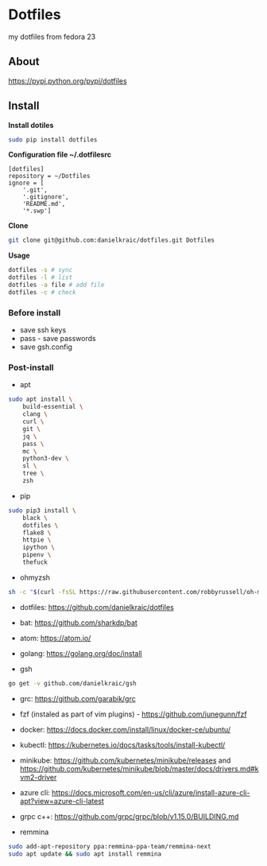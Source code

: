 # Dotfiles

my dotfiles from fedora 23

## About

https://pypi.python.org/pypi/dotfiles

## Install

**Install dotiles**

```bash
sudo pip install dotfiles
```

**Configuration file ~/.dotfilesrc**

```
[dotfiles]
repository = ~/Dotfiles
ignore = [
    '.git',
    '.gitignore',
    'README.md',
    '*.swp']
```

**Clone**

```bash
git clone git@github.com:danielkraic/dotfiles.git Dotfiles
```

**Usage**

```bash
dotfiles -s # sync
dotfiles -l # list
dotfiles -a file # add file
dotfiles -c # check
```

### Before install

* save ssh keys
* pass - save passwords
* save gsh.config

### Post-install

* apt

```bash
sudo apt install \
    build-essential \
    clang \
    curl \
    git \
    jq \
    pass \
    mc \
    python3-dev \
    sl \
    tree \
    zsh
```

* pip

```bash
sudo pip3 install \
    black \
    dotfiles \
    flake8 \
    httpie \
    ipython \
    pipenv \
    thefuck
```

* ohmyzsh

```bash
sh -c "$(curl -fsSL https://raw.githubusercontent.com/robbyrussell/oh-my-zsh/master/tools/install.sh)"
```

* dotfiles: https://github.com/danielkraic/dotfiles

* bat: https://github.com/sharkdp/bat

* atom: https://atom.io/

* golang: https://golang.org/doc/install

* gsh

```bash
go get -v github.com/danielkraic/gsh
```

* grc: https://github.com/garabik/grc

* fzf (instaled as part of vim plugins) - https://github.com/junegunn/fzf

* docker: https://docs.docker.com/install/linux/docker-ce/ubuntu/

* kubectl: https://kubernetes.io/docs/tasks/tools/install-kubectl/

* minikube: https://github.com/kubernetes/minikube/releases and https://github.com/kubernetes/minikube/blob/master/docs/drivers.md#kvm2-driver

* azure cli: https://docs.microsoft.com/en-us/cli/azure/install-azure-cli-apt?view=azure-cli-latest

* grpc c++: https://github.com/grpc/grpc/blob/v1.15.0/BUILDING.md

* remmina

```bash
sudo add-apt-repository ppa:remmina-ppa-team/remmina-next
sudo apt update && sudo apt install remmina
```


